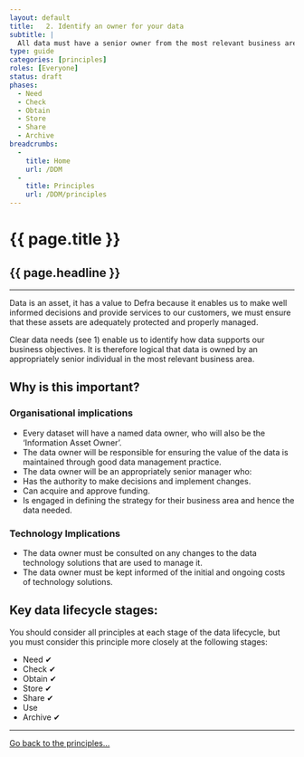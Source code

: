 ```yaml
---
layout: default
title:   2. Identify an owner for your data
subtitle: |
  All data must have a senior owner from the most relevant business area. The owner is responsible for ensuring the data is properly managed throughout it's life.
type: guide
categories: [principles]
roles: [Everyone]
status: draft
phases:
  - Need
  - Check
  - Obtain
  - Store
  - Share
  - Archive
breadcrumbs:
  -
    title: Home
    url: /DDM
  -
    title: Principles
    url: /DDM/principles
---
```


# {{ page.title }}

## {{ page.headline }}

***

Data is an asset, it has a value to Defra because it enables us to make well informed decisions and provide services to our customers, we must ensure that these assets are adequately protected and properly managed.

Clear data needs (see 1) enable us to identify how data supports our business objectives. It is therefore logical that data is owned by an appropriately senior individual in the most relevant business area.

## Why is this important?

### Organisational implications

- Every dataset will have a named data owner, who will also be the ‘Information Asset Owner’.
- The data owner will be responsible for ensuring the value of the data is maintained through good data management practice.
- The data owner will be an appropriately senior manager who:
- Has the authority to make decisions and implement changes.
- Can acquire and approve funding.
- Is engaged in defining the strategy for their business area and hence the data needed.

### Technology Implications

- The data owner must be consulted on any changes to the data technology solutions that are used to manage it.
- The data owner must be kept informed of the initial and ongoing costs of technology solutions.

## Key data lifecycle stages:

You should consider all principles at each stage of the data lifecycle, but you must consider this principle more closely at the following stages:

- Need ✔
- Check ✔
- Obtain ✔
- Store ✔
- Share ✔
- Use
- Archive ✔

***

[Go back to the principles...](principles)

